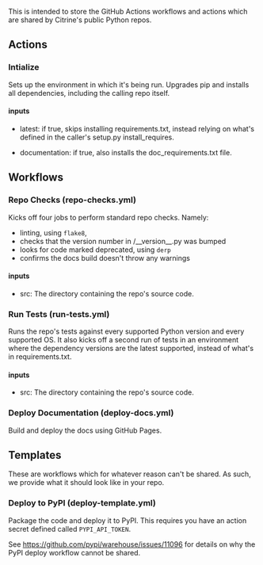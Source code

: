 This is intended to store the GitHub Actions workflows and actions which are shared by Citrine's public Python repos.

## Actions

### Intialize

Sets up the environment in which it's being run. Upgrades pip and installs all dependencies, including the calling repo itself.

#### inputs

- latest: if true, skips installing requirements.txt, instead relying on what's defined in the caller's setup.py install\_requires.

- documentation: if true, also installs the doc\_requirements.txt file.

## Workflows

### Repo Checks (repo-checks.yml)

Kicks off four jobs to perform standard repo checks. Namely:

- linting, using `flake8`,
- checks that the version number in <src>/\_\_version\_\_.py was bumped
- looks for code marked deprecated, using `derp`
- confirms the docs build doesn't throw any warnings

#### inputs

- src: The directory containing the repo's source code.

### Run Tests (run-tests.yml)

Runs the repo's tests against every supported Python version and every supported OS.
It also kicks off a second run of tests in an environment where the dependency versions are the latest supported, instead of what's in requirements.txt.

#### inputs

- src: The directory containing the repo's source code.

### Deploy Documentation (deploy-docs.yml)

Build and deploy the docs using GitHub Pages.

## Templates

These are workflows which for whatever reason can't be shared. As such, we provide what it should look like in your repo.

### Deploy to PyPI (deploy-template.yml)

Package the code and deploy it to PyPI. This requires you have an action secret defined called `PYPI_API_TOKEN`.

See https://github.com/pypi/warehouse/issues/11096 for details on why the PyPI deploy workflow cannot be shared.

